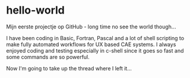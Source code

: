 # hello-world
Mijn eerste projectje op GitHub - long time no see the world though...

I have been coding in Basic, Fortran, Pascal and a lot of shell scripting to make fully automated workflows for UX based CAE systems. I always enjoyed coding and testing especially in c-shell since it goes so fast and some commands are so powerful.

Now I'm going to take up the thread where I left it...
